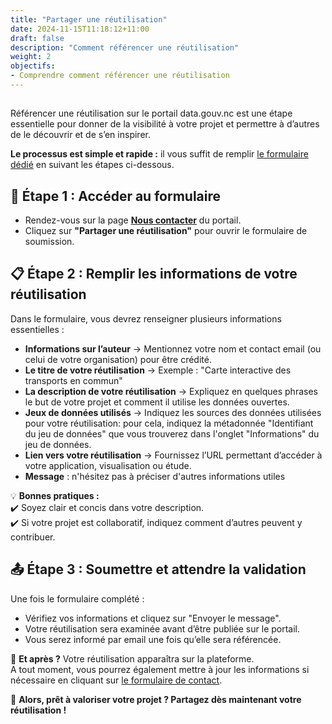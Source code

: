 ```yaml
---
title: "Partager une réutilisation"
date: 2024-11-15T11:18:12+11:00
draft: false
description: "Comment référencer une réutilisation"
weight: 2
objectifs:
- Comprendre comment référencer une réutilisation
---
```

  
##  
Référencer une réutilisation sur le portail data.gouv.nc est une étape essentielle pour donner de la visibilité à votre projet et permettre à d’autres de le découvrir et de s’en inspirer.

**Le processus est simple et rapide :** il vous suffit de remplir [le formulaire dédié](https://data.gouv.nc/pages/nous-contacter) en suivant les étapes ci-dessous.

## 📝 Étape 1 : Accéder au formulaire
- Rendez-vous sur la page **[Nous contacter](https://data.gouv.nc/pages/nous-contacter)** du portail.  
- Cliquez sur **"Partager une réutilisation"** pour ouvrir le formulaire de soumission.  

## 📋 Étape 2 : Remplir les informations de votre réutilisation
Dans le formulaire, vous devrez renseigner plusieurs informations essentielles :

- **Informations sur l’auteur** → Mentionnez votre nom et contact email (ou celui de votre organisation) pour être crédité.
- **Le titre de votre réutilisation** → Exemple : "Carte interactive des transports en commun"
- **La description de votre réutilisation** → Expliquez en quelques phrases le but de votre projet et comment il utilise les données ouvertes.
- **Jeux de données utilisés** → Indiquez les sources des données utilisées pour votre réutilisation: pour cela, indiquez la métadonnée "Identifiant du jeu de données" que vous trouverez dans l'onglet "Informations" du jeu de données.
- **Lien vers votre réutilisation** → Fournissez l’URL permettant d’accéder à votre application, visualisation ou étude.
- **Message** : n'hésitez pas à préciser d'autres informations utiles

💡 **Bonnes pratiques :**  
✔️ Soyez clair et concis dans votre description.  
✔️ Si votre projet est collaboratif, indiquez comment d’autres peuvent y contribuer.  

## 📤 Étape 3 : Soumettre et attendre la validation
Une fois le formulaire complété :

- Vérifiez vos informations et cliquez sur "Envoyer le message".
- Votre réutilisation sera examinée avant d’être publiée sur le portail.
- Vous serez informé par email une fois qu’elle sera référencée.

📌 **Et après ?**
Votre réutilisation apparaîtra sur la plateforme.  
A tout moment, vous pourrez également mettre à jour les informations si nécessaire en cliquant sur [le formulaire de contact](https://data.gouv.nc/pages/nous-contacter).

🚀 **Alors, prêt à valoriser votre projet ? Partagez dès maintenant votre réutilisation !**